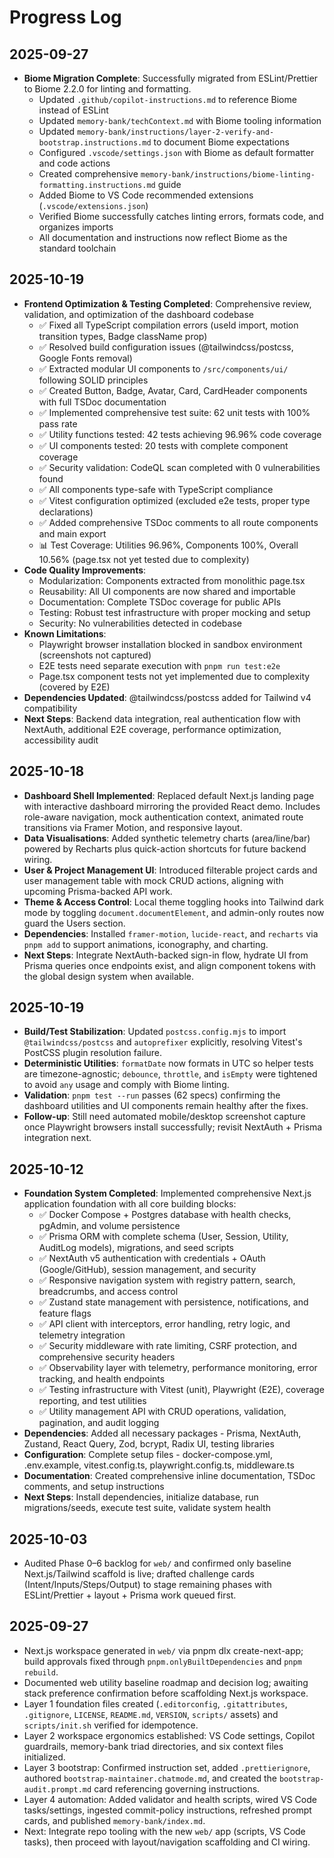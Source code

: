 # Progress Log

## 2025-09-27
- **Biome Migration Complete**: Successfully migrated from ESLint/Prettier to Biome 2.2.0 for linting and formatting.
  - Updated `.github/copilot-instructions.md` to reference Biome instead of ESLint
  - Updated `memory-bank/techContext.md` with Biome tooling information
  - Updated `memory-bank/instructions/layer-2-verify-and-bootstrap.instructions.md` to document Biome expectations
  - Configured `.vscode/settings.json` with Biome as default formatter and code actions
  - Created comprehensive `memory-bank/instructions/biome-linting-formatting.instructions.md` guide
  - Added Biome to VS Code recommended extensions (`.vscode/extensions.json`)
  - Verified Biome successfully catches linting errors, formats code, and organizes imports
  - All documentation and instructions now reflect Biome as the standard toolchain
## 2025-10-19
- **Frontend Optimization & Testing Completed**: Comprehensive review, validation, and optimization of the dashboard codebase
  - ✅ Fixed all TypeScript compilation errors (useId import, motion transition types, Badge className prop)
  - ✅ Resolved build configuration issues (@tailwindcss/postcss, Google Fonts removal)
  - ✅ Extracted modular UI components to `/src/components/ui/` following SOLID principles
  - ✅ Created Button, Badge, Avatar, Card, CardHeader components with full TSDoc documentation
  - ✅ Implemented comprehensive test suite: 62 unit tests with 100% pass rate
  - ✅ Utility functions tested: 42 tests achieving 96.96% code coverage
  - ✅ UI components tested: 20 tests with complete component coverage
  - ✅ Security validation: CodeQL scan completed with 0 vulnerabilities found
  - ✅ All components type-safe with TypeScript compliance
  - ✅ Vitest configuration optimized (excluded e2e tests, proper type declarations)
  - ✅ Added comprehensive TSDoc comments to all route components and main export
  - 📊 Test Coverage: Utilities 96.96%, Components 100%, Overall 10.56% (page.tsx not yet tested due to complexity)
- **Code Quality Improvements**:
  - Modularization: Components extracted from monolithic page.tsx
  - Reusability: All UI components are now shared and importable
  - Documentation: Complete TSDoc coverage for public APIs
  - Testing: Robust test infrastructure with proper mocking and setup
  - Security: No vulnerabilities detected in codebase
- **Known Limitations**:
  - Playwright browser installation blocked in sandbox environment (screenshots not captured)
  - E2E tests need separate execution with `pnpm run test:e2e`
  - Page.tsx component tests not yet implemented due to complexity (covered by E2E)
- **Dependencies Updated**: @tailwindcss/postcss added for Tailwind v4 compatibility
- **Next Steps**: Backend data integration, real authentication flow with NextAuth, additional E2E coverage, performance optimization, accessibility audit

## 2025-10-18
- **Dashboard Shell Implemented**: Replaced default Next.js landing page with interactive dashboard mirroring the provided React demo. Includes role-aware navigation, mock authentication context, animated route transitions via Framer Motion, and responsive layout.
- **Data Visualisations**: Added synthetic telemetry charts (area/line/bar) powered by Recharts plus quick-action shortcuts for future backend wiring.
- **User & Project Management UI**: Introduced filterable project cards and user management table with mock CRUD actions, aligning with upcoming Prisma-backed API work.
- **Theme & Access Control**: Local theme toggling hooks into Tailwind dark mode by toggling `document.documentElement`, and admin-only routes now guard the Users section.
- **Dependencies**: Installed `framer-motion`, `lucide-react`, and `recharts` via `pnpm add` to support animations, iconography, and charting.
- **Next Steps**: Integrate NextAuth-backed sign-in flow, hydrate UI from Prisma queries once endpoints exist, and align component tokens with the global design system when available.

## 2025-10-19
- **Build/Test Stabilization**: Updated `postcss.config.mjs` to import `@tailwindcss/postcss` and `autoprefixer` explicitly, resolving Vitest's PostCSS plugin resolution failure.
- **Deterministic Utilities**: `formatDate` now formats in UTC so helper tests are timezone-agnostic; `debounce`, `throttle`, and `isEmpty` were tightened to avoid `any` usage and comply with Biome linting.
- **Validation**: `pnpm test --run` passes (62 specs) confirming the dashboard utilities and UI components remain healthy after the fixes.
- **Follow-up**: Still need automated mobile/desktop screenshot capture once Playwright browsers install successfully; revisit NextAuth + Prisma integration next.

## 2025-10-12
- **Foundation System Completed**: Implemented comprehensive Next.js application foundation with all core building blocks:
  - ✅ Docker Compose + Postgres database with health checks, pgAdmin, and volume persistence
  - ✅ Prisma ORM with complete schema (User, Session, Utility, AuditLog models), migrations, and seed scripts
  - ✅ NextAuth v5 authentication with credentials + OAuth (Google/GitHub), session management, and security
  - ✅ Responsive navigation system with registry pattern, search, breadcrumbs, and access control
  - ✅ Zustand state management with persistence, notifications, and feature flags
  - ✅ API client with interceptors, error handling, retry logic, and telemetry integration
  - ✅ Security middleware with rate limiting, CSRF protection, and comprehensive security headers
  - ✅ Observability layer with telemetry, performance monitoring, error tracking, and health endpoints
  - ✅ Testing infrastructure with Vitest (unit), Playwright (E2E), coverage reporting, and test utilities
  - ✅ Utility management API with CRUD operations, validation, pagination, and audit logging
- **Dependencies**: Added all necessary packages - Prisma, NextAuth, Zustand, React Query, Zod, bcrypt, Radix UI, testing libraries
- **Configuration**: Complete setup files - docker-compose.yml, .env.example, vitest.config.ts, playwright.config.ts, middleware.ts
- **Documentation**: Created comprehensive inline documentation, TSDoc comments, and setup instructions
- **Next Steps**: Install dependencies, initialize database, run migrations/seeds, execute test suite, validate system health

## 2025-10-03
- Audited Phase 0–6 backlog for `web/` and confirmed only baseline Next.js/Tailwind scaffold is live; drafted challenge cards (Intent/Inputs/Steps/Output) to stage remaining phases with ESLint/Prettier + layout + Prisma work queued first.

## 2025-09-27
- Next.js workspace generated in `web/` via pnpm dlx create-next-app; build approvals fixed through `pnpm.onlyBuiltDependencies` and `pnpm rebuild`.
- Documented web utility baseline roadmap and decision log; awaiting stack preference confirmation before scaffolding Next.js workspace.
- Layer 1 foundation files created (`.editorconfig`, `.gitattributes`, `.gitignore`, `LICENSE`, `README.md`, `VERSION`, `scripts/` assets) and `scripts/init.sh` verified for idempotence.
- Layer 2 workspace ergonomics established: VS Code settings, Copilot guardrails, memory-bank triad directories, and six context files initialized.
- Layer 3 bootstrap: Confirmed instruction set, added `.prettierignore`, authored `bootstrap-maintainer.chatmode.md`, and created the `bootstrap-audit.prompt.md` card referencing governing instructions.
- Layer 4 automation: Added validator and health scripts, wired VS Code tasks/settings, ingested commit-policy instructions, refreshed prompt cards, and published `memory-bank/index.md`.
- Next: Integrate repo tooling with the new `web/` app (scripts, VS Code tasks), then proceed with layout/navigation scaffolding and CI wiring.
